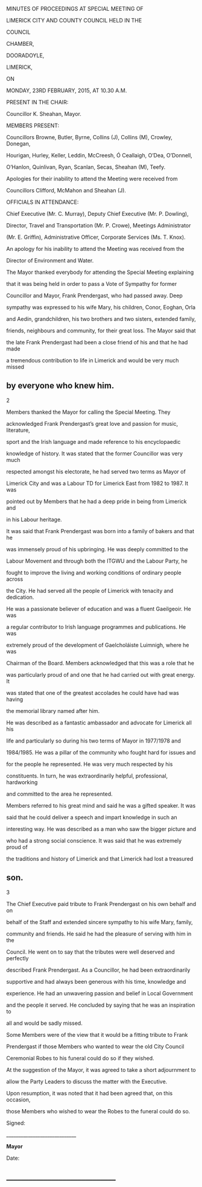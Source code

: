 MINUTES OF PROCEEDINGS AT SPECIAL MEETING OF

LIMERICK CITY AND COUNTY COUNCIL HELD IN THE

COUNCIL

CHAMBER,

DOORADOYLE,

LIMERICK,

ON

MONDAY, 23RD FEBRUARY, 2015, AT 10.30 A.M.

PRESENT IN THE CHAIR:

Councillor K. Sheahan, Mayor.

MEMBERS PRESENT:

Councillors Browne, Butler, Byrne, Collins (J), Collins (M), Crowley, Donegan,

Hourigan, Hurley, Keller, Leddin, McCreesh, Ó Ceallaigh, O’Dea, O’Donnell,

O’Hanlon, Quinlivan, Ryan, Scanlan, Secas, Sheahan (M), Teefy.

Apologies for their inability to attend the Meeting were received from

Councillors Clifford, McMahon and Sheahan (J).

OFFICIALS IN ATTENDANCE:

Chief Executive (Mr. C. Murray), Deputy Chief Executive (Mr. P. Dowling),

Director, Travel and Transportation (Mr. P. Crowe), Meetings Administrator

(Mr. E. Griffin), Administrative Officer, Corporate Services (Ms. T. Knox).

An apology for his inability to attend the Meeting was received from the

Director of Environment and Water.

The Mayor thanked everybody for attending the Special Meeting explaining

that it was being held in order to pass a Vote of Sympathy for former

Councillor and Mayor, Frank Prendergast, who had passed away. Deep

sympathy was expressed to his wife Mary, his children, Conor, Eoghan, Orla

and Aedín, grandchildren, his two brothers and two sisters, extended family,

friends, neighbours and community, for their great loss. The Mayor said that

the late Frank Prendergast had been a close friend of his and that he had made

a tremendous contribution to life in Limerick and would be very much missed

by everyone who knew him.
---
2

Members thanked the Mayor for calling the Special Meeting. They

acknowledged Frank Prendergast’s great love and passion for music, literature,

sport and the Irish language and made reference to his encyclopaedic

knowledge of history. It was stated that the former Councillor was very much

respected amongst his electorate, he had served two terms as Mayor of

Limerick City and was a Labour TD for Limerick East from 1982 to 1987. It was

pointed out by Members that he had a deep pride in being from Limerick and

in his Labour heritage.

It was said that Frank Prendergast was born into a family of bakers and that he

was immensely proud of his upbringing. He was deeply committed to the

Labour Movement and through both the ITGWU and the Labour Party, he

fought to improve the living and working conditions of ordinary people across

the City. He had served all the people of Limerick with tenacity and dedication.

He was a passionate believer of education and was a fluent Gaeilgeoir. He was

a regular contributor to Irish language programmes and publications. He was

extremely proud of the development of Gaelcholáiste Luimnigh, where he was

Chairman of the Board. Members acknowledged that this was a role that he

was particularly proud of and one that he had carried out with great energy. It

was stated that one of the greatest accolades he could have had was having

the memorial library named after him.

He was described as a fantastic ambassador and advocate for Limerick all his

life and particularly so during his two terms of Mayor in 1977/1978 and

1984/1985. He was a pillar of the community who fought hard for issues and

for the people he represented. He was very much respected by his

constituents. In turn, he was extraordinarily helpful, professional, hardworking

and committed to the area he represented.

Members referred to his great mind and said he was a gifted speaker. It was

said that he could deliver a speech and impart knowledge in such an

interesting way. He was described as a man who saw the bigger picture and

who had a strong social conscience. It was said that he was extremely proud of

the traditions and history of Limerick and that Limerick had lost a treasured

son.
---
3

The Chief Executive paid tribute to Frank Prendergast on his own behalf and on

behalf of the Staff and extended sincere sympathy to his wife Mary, family,

community and friends. He said he had the pleasure of serving with him in the

Council. He went on to say that the tributes were well deserved and perfectly

described Frank Prendergast. As a Councillor, he had been extraordinarily

supportive and had always been generous with his time, knowledge and

experience. He had an unwavering passion and belief in Local Government

and the people it served. He concluded by saying that he was an inspiration to

all and would be sadly missed.

Some Members were of the view that it would be a fitting tribute to Frank

Prendergast if those Members who wanted to wear the old City Council

Ceremonial Robes to his funeral could do so if they wished.

At the suggestion of the Mayor, it was agreed to take a short adjournment to

allow the Party Leaders to discuss the matter with the Executive.

Upon resumption, it was noted that it had been agreed that, on this occasion,

those Members who wished to wear the Robes to the funeral could do so.

Signed:

\_\_\_\_\_\_\_\_\_\_\_\_\_\_\_\_\_\_\_\_\_\_\_\_\_\_\_\_\_

**Mayor**

Date:

\_\_\_\_\_\_\_\_\_\_\_\_\_\_\_\_\_\_\_\_\_\_\_\_\_\_\_\_\_
---
